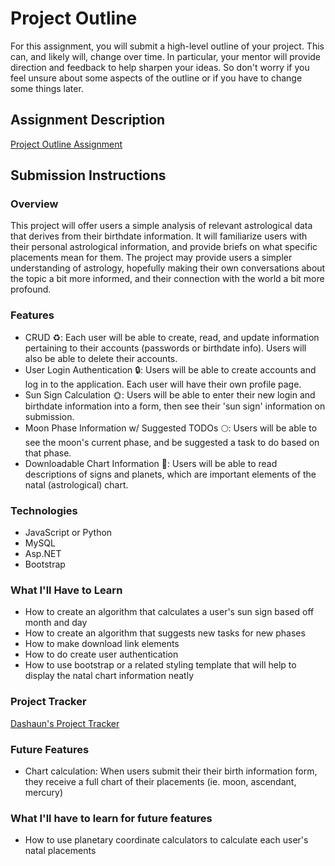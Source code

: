 # Project Outline
For this assignment, you will submit a high-level outline of your project. This can, and likely will, change over time. In particular, your mentor will provide direction and feedback to help sharpen your ideas. So don't worry if you feel unsure about some aspects of the outline or if you have to change some things later.

## Assignment Description
[Project Outline Assignment](https://education.launchcode.org/liftoff/modules/assignments/project-outline)

## Submission Instructions

### Overview
This project will offer users a simple analysis of relevant astrological data that derives from their birthdate information. It will familiarize users with their personal astrological information, and provide briefs on what specific placements mean for them. The project may provide users a simpler understanding of astrology, hopefully making their own conversations about the topic a bit more informed, and their connection with the world a bit more profound.
### Features
- CRUD ♻️: Each user will be able to create, read, and update information pertaining to their accounts (passwords or birthdate info). Users will also be able to delete their accounts.
- User Login Authentication 🔒: Users will be able to create accounts and log in to the application. Each user will have their own profile page.
- Sun Sign Calculation 🌞: Users will be able to enter their new login and birthdate information into a form, then see their 'sun sign' information on submission.
- Moon Phase Information w/ Suggested TODOs 🌕: Users will be able to see the moon's current phase, and be suggested a task to do based on that phase.
- Downloadable Chart Information 💾: Users will be able to read descriptions of signs and planets, which are important elements of the natal (astrological) chart.
### Technologies
- JavaScript or Python
- MySQL
- Asp.NET
- Bootstrap
### What I'll Have to Learn
- How to create an algorithm that calculates a user's sun sign based off month and day
- How to create an algorithm that suggests new tasks for new phases
- How to make download link elements
- How to do create user authentication
- How to use bootstrap or a related styling template that will help to display the natal chart information neatly
### Project Tracker
<a href="https://trello.com/b/JaVSRlct/liftoff-project">Dashaun's Project Tracker</a>
### Future Features
- Chart calculation: When users submit their their birth information form, they receive a full chart of their placements (ie. moon, ascendant, mercury)
### What I'll have to learn for future features
- How to use planetary coordinate calculators to calculate each user's natal placements
